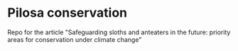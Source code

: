 # Pilosa conservation
Repo for the article "Safeguarding sloths and anteaters in the future: priority areas for conservation under climate change"
